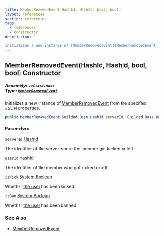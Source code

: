 ```yaml
---
title: MemberRemovedEvent(HashId, HashId, bool, bool)
layout: references
section: references
tags:
  - references
  - constructor
description: "

Initializes a new instance of [MemberRemovedEvent](MemberRemovedEvent 'Guilded.Base.Events.MemberRemovedEvent') from the specified JSON properties."
---
```


## MemberRemovedEvent(HashId, HashId, bool, bool) Constructor
##### **Assembly:** `Guilded.Base`<br/>**Type:** [`MemberRemovedEvent`](MemberRemovedEvent 'Guilded.Base.Events.MemberRemovedEvent')

Initializes a new instance of [MemberRemovedEvent](MemberRemovedEvent 'Guilded.Base.Events.MemberRemovedEvent') from the specified JSON properties.

```csharp
public MemberRemovedEvent(Guilded.Base.HashId serverId, Guilded.Base.HashId userId, bool isKick=false, bool isBan=false);
```
#### Parameters

<a name='Guilded.Base.Events.MemberRemovedEvent.MemberRemovedEvent(Guilded.Base.HashId,Guilded.Base.HashId,bool,bool).serverId'></a>

`serverId` [HashId](HashId 'Guilded.Base.HashId')

The identifier of the server where the member got kicked or left

<a name='Guilded.Base.Events.MemberRemovedEvent.MemberRemovedEvent(Guilded.Base.HashId,Guilded.Base.HashId,bool,bool).userId'></a>

`userId` [HashId](HashId 'Guilded.Base.HashId')

The identifier of the member who got kicked or left

<a name='Guilded.Base.Events.MemberRemovedEvent.MemberRemovedEvent(Guilded.Base.HashId,Guilded.Base.HashId,bool,bool).isKick'></a>

`isKick` [System.Boolean](https://docs.microsoft.com/en-us/dotnet/api/System.Boolean 'System.Boolean')

Whether [the user](User 'Guilded.Base.Users.User') has been kicked

<a name='Guilded.Base.Events.MemberRemovedEvent.MemberRemovedEvent(Guilded.Base.HashId,Guilded.Base.HashId,bool,bool).isBan'></a>

`isBan` [System.Boolean](https://docs.microsoft.com/en-us/dotnet/api/System.Boolean 'System.Boolean')

Whether [the user](User 'Guilded.Base.Users.User') has been banned

### See Also
- [MemberRemovedEvent](MemberRemovedEvent 'Guilded.Base.Events.MemberRemovedEvent')